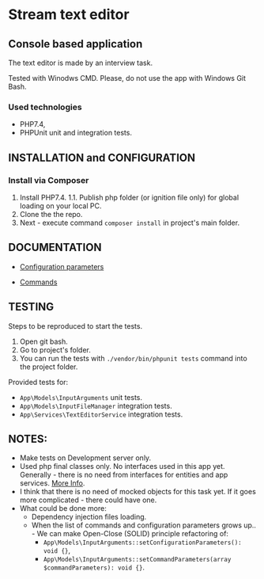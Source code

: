 # Stream text editor

## Console based application

The text editor is made by an interview task.

Tested with Winodws CMD.
Please, do not use the app with Windows Git Bash.

### Used technologies
* PHP7.4,
* PHPUnit unit and integration tests.

INSTALLATION and CONFIGURATION
------------

### Install via Composer

1. Install PHP7.4.
1.1. Publish php folder (or ignition file only) for global loading on your local PC.
2. Clone the the repo.
3. Next - execute command `composer install` in project's main folder.

DOCUMENTATION
-------------

- [Configuration parameters](https://github.com/koredalin/text-editor/blob/master/Docs/config-params.md)

- [Commands](https://github.com/koredalin/text-editor/blob/master/Docs/commands.md)

TESTING
-------

Steps to be reproduced to start the tests.

1. Open git bash.
2. Go to project's folder.
3. You can run the tests with `./vendor/bin/phpunit tests` command into the project folder.

Provided tests for:

- `App\Models\InputArguments` unit tests.
- `App\Models\InputFileManager` integration tests.
- `App\Services\TextEditorService` integration tests.

NOTES:
------

- Make tests on Development server only.
- Used php final classes only. No interfaces used in this app yet. Generally - there is no need from interfaces for entities and app services.
	[More Info](https://matthiasnoback.nl/2018/08/when-to-add-an-interface-to-a-class/#for-everything-else%3A-stick-to-a-%60final%60-class).
- I think that there is no need of mocked objects for this task yet. If it goes more complicated - there could have one.
- What could be done more:
	- Dependency injection files loading.
	- When the list of commands and configuration parameters grows up.. - We can make Open-Close (SOLID) principle refactoring of:
		- `App\Models\InputArguments::setConfigurationParameters(): void {}`,
		- `App\Models\InputArguments::setCommandParameters(array $commandParameters): void {}`.